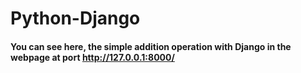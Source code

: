 # Python-Django
#### You can see here, the simple addition operation with Django in the webpage at port http://127.0.0.1:8000/

